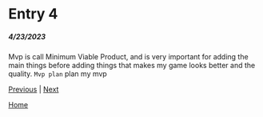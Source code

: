 # Entry 4
##### 4/23/2023

Mvp is call Minimum Viable Product, and is very important for adding the main things before adding things that makes my game looks better and the quality.
`Mvp plan` plan my mvp 

[Previous](entry03.md) | [Next](entry05.md)

[Home](../README.md)